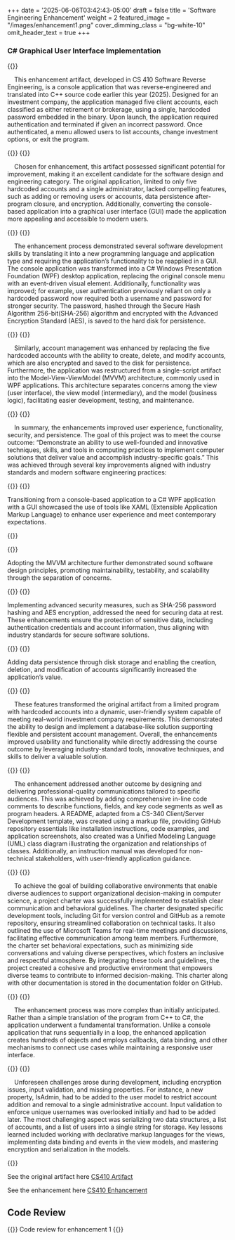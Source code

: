 +++
date = '2025-06-06T03:42:43-05:00'
draft = false
title = 'Software Engineering Enhancement'
weight = 2
featured_image = "/images/enhancement1.png"
cover_dimming_class = "bg-white-10"
omit_header_text = true
+++
### C# Graphical User Interface Implementation

<!--more-->

{{<paragraph>}}

&nbsp;&nbsp;&nbsp;&nbsp;This enhancement artifact, developed in CS 410 Software Reverse Engineering, is a console application that was reverse-engineered and translated into C++ source code earlier this year (2025). Designed for an investment company, the application managed five client accounts, each classified as either retirement or brokerage, using a single, hardcoded password embedded in the binary. Upon launch, the application required authentication and terminated if given an incorrect password. Once authenticated, a menu allowed users to list accounts, change investment options, or exit the program. 

{{</paragraph>}}
{{<paragraph>}}

&nbsp;&nbsp;&nbsp;&nbsp;Chosen for enhancement, this artifact possessed significant potential for improvement, making it an excellent candidate for the software design and engineering category. The original application, limited to only five hardcoded accounts and a single administrator, lacked compelling features, such as adding or removing users or accounts, data persistence after-program closure, and encryption. Additionally, converting the console-based application into a graphical user interface (GUI) made the application more appealing and accessible to modern users. 

{{</paragraph>}}
{{<paragraph>}}

&nbsp;&nbsp;&nbsp;&nbsp;The enhancement process demonstrated several software development skills by translating it into a new programming language and application type and requiring the application’s functionality to be reapplied in a GUI. The console application was transformed into a C# Windows Presentation Foundation (WPF) desktop application, replacing the original console menu with an event-driven visual element. Additionally, functionality was improved; for example, user authentication previously reliant on only a hardcoded password now required both a username and password for stronger security. The password, hashed through the Secure Hash Algorithm 256-bit(SHA-256) algorithm and encrypted with the Advanced Encryption Standard (AES), is saved to the hard disk for persistence.

{{</paragraph>}}
{{<paragraph>}}

&nbsp;&nbsp;&nbsp;&nbsp;Similarly, account management was enhanced by replacing the five hardcoded accounts with the ability to create, delete, and modify accounts, which are also encrypted and saved to the disk for persistence. Furthermore, the application was restructured from a single-script artifact into the Model-View-ViewModel (MVVM) architecture, commonly used in WPF applications. This architecture separates concerns among the view (user interface), the view model (intermediary), and the model (business logic), facilitating easier development, testing, and maintenance. 

{{</paragraph>}}
{{<paragraph>}}

&nbsp;&nbsp;&nbsp;&nbsp;In summary, the enhancements improved user experience, functionality, security, and persistence. The goal of this project was to meet the course outcome: “Demonstrate an ability to use well-founded and innovative techniques, skills, and tools in computing practices to implement computer solutions that deliver value and accomplish industry-specific goals.” This was achieved through several key improvements aligned with industry standards and modern software engineering practices: 

{{</paragraph>}}
{{<bullet>}}

Transitioning from a console-based application to a C# WPF application with a GUI showcased the use of tools like XAML (Extensible Application Markup Language) to enhance user experience and meet contemporary expectations. 

{{</bullet>}}

{{<bullet>}}

Adopting the MVVM architecture further demonstrated sound software design principles, promoting maintainability, testability, and scalability through the separation of concerns. 

{{</bullet>}}
{{<bullet>}}

Implementing advanced security measures, such as SHA-256 password hashing and AES encryption, addressed the need for securing data at rest. These enhancements ensure the protection of sensitive data, including authentication credentials and account information, thus aligning with industry standards for secure software solutions. 

{{</bullet>}}
{{<bullet>}}

Adding data persistence through disk storage and enabling the creation, deletion, and modification of accounts significantly increased the application’s value. 

{{</bullet>}}
{{<paragraph>}}

&nbsp;&nbsp;&nbsp;&nbsp;These features transformed the original artifact from a limited program with hardcoded accounts into a dynamic, user-friendly system capable of meeting real-world investment company requirements. This demonstrated the ability to design and implement a database-like solution supporting flexible and persistent account management. Overall, the enhancements improved usability and functionality while directly addressing the course outcome by leveraging industry-standard tools, innovative techniques, and skills to deliver a valuable solution. 

{{</paragraph>}}
{{<paragraph>}}

&nbsp;&nbsp;&nbsp;&nbsp;The enhancement addressed another outcome by designing and delivering professional-quality communications tailored to specific audiences. This was achieved by adding comprehensive in-line code comments to describe functions, fields, and key code segments as well as program headers. A README, adapted from a CS-340 Client/Server Development template, was created using a markup file, providing GitHub repository essentials like installation instructions, code examples, and application screenshots, also created was a Unified Modeling Language (UML) class diagram illustrating the organization and relationships of classes. Additionally, an instruction manual was developed for non-technical stakeholders, with user-friendly application guidance.

{{</paragraph>}}
{{<paragraph>}}

&nbsp;&nbsp;&nbsp;&nbsp;To achieve the goal of building collaborative environments that enable diverse audiences to support organizational decision-making in computer science, a project charter was successfully implemented to establish clear communication and behavioral guidelines. The charter designated specific development tools, including Git for version control and GitHub as a remote repository, ensuring streamlined collaboration on technical tasks. It also outlined the use of Microsoft Teams for real-time meetings and discussions, facilitating effective communication among team members. Furthermore, the charter set behavioral expectations, such as minimizing side conversations and valuing diverse perspectives, which fosters an inclusive and respectful atmosphere. By integrating these tools and guidelines, the project created a cohesive and productive environment that empowers diverse teams to contribute to informed decision-making. This charter along with other documentation is stored in the documentation folder on GitHub.

{{</paragraph>}}
{{<paragraph>}}

&nbsp;&nbsp;&nbsp;&nbsp;The enhancement process was more complex than initially anticipated. Rather than a simple translation of the program from C++ to C#, the application underwent a fundamental transformation. Unlike a console application that runs sequentially in a loop, the enhanced application creates hundreds of objects and employs callbacks, data binding, and other mechanisms to connect use cases while maintaining a responsive user interface.  

{{</paragraph>}}
{{<paragraph>}}

&nbsp;&nbsp;&nbsp;&nbsp;Unforeseen challenges arose during development, including encryption issues, input validation, and missing properties. For instance, a new property, IsAdmin, had to be added to the user model to restrict account addition and removal to a single administrative account. Input validation to enforce unique usernames was overlooked initially and had to be added later. The most challenging aspect was serializing two data structures, a list of accounts, and a list of users into a single string for storage. Key lessons learned included working with declarative markup languages for the views, implementing data binding and events in the view models, and mastering encryption and serialization in the models.

{{</paragraph>}}

See the original artifact here [CS410 Artifact](https://github.com/mufg80/CS_410_ReverseEngineering)

See the enhancement here [CS410 Enhancement](https://github.com/mufg80/CS410_Enhancement_InvestmentAccounts)

## **Code Review**

{{<artifact1>}}
Code review for enhancement 1
{{</artifact1>}}